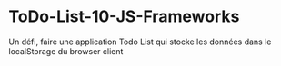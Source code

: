 # ToDo-List-10-JS-Frameworks
Un défi, faire une application Todo List qui stocke les données dans le localStorage du browser client
